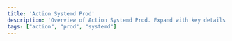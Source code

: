 ```yaml
---
title: 'Action Systemd Prod'
description: 'Overview of Action Systemd Prod. Expand with key details and examples.'
tags: ["action", "prod", "systemd"]
---
```


